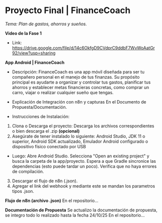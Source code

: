 # Proyecto Final | FinanceCoach
*Tema: Plan de gastos, ahorros y sueños.*

**Video de la Fase 1**
  - Link: https://drive.google.com/file/d/14c6OkfgD9CVdprC9ddbF7WvWoAatGr92/view?usp=sharing

**App Android | FinanceCoach**
  - Descripción: FinanceCoach es una app móvil diseñada para ser tu compañero personal en el manejo de tus finanzas. Su propósito principal es ayudarte a organizar y controlar tus gastos, planificar tus ahorros y establecer metas financieras concretas, como comprar un carro, viajar o realizar cualquier sueño que tengas.

  - Explicación de Integración con n8n y capturas
    En el Documento de Propuesta/Documentación.

  - Instrucciones de Instalación:
1. Clona o Descarga el proyecto: Descarga los archivos correspondientes o bien descarga el .zip **(opcional)**
2. Asegúrate de tener instalado lo siguiente: Android Studio, JDK 11 o superior, Android SDK actualizado, Emulador Android configurado o dispositivo físico conectado por USB
  - Luego: Abre Android Studio. Selecciona "Open an existing project" y busca la carpeta de la app/proyecto. Espera a que Gradle sincronice las dependencias (esto puede tardar un poco). Verifica que no haya errores de compilación.
3. Descargar el flujo de n8n (.json).
4. Agregar el link del webhook y mediante este se mandan los parametros tipos .json.

**Flujo de n8n (archivo .json)**
En el repositorio...

**Documentación de Propuesta**
Se actualizo la documentación de propuesta, se integro todo lo realizado hasta la fecha 24/10/25
En el repositorio...
